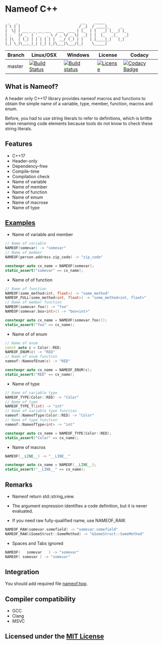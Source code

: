 # Nameof C++

```text
 _   _                             __    _____
| \ | |                           / _|  / ____|_     _
|  \| | __ _ _ __ ___   ___  ___ | |_  | |   _| |_ _| |_
| . ` |/ _` | '_ ` _ \ / _ \/ _ \|  _| | |  |_   _|_   _|
| |\  | (_| | | | | | |  __/ (_) | |   | |____|_|   |_|
|_| \_|\__,_|_| |_| |_|\___|\___/|_|    \_____|
```

Branch | Linux/OSX | Windows | License | Codacy
-------|-----------|---------|---------|-------
master |[![Build Status](https://travis-ci.org/Neargye/nameof.svg?branch=master)](https://travis-ci.org/Neargye/nameof)|[![Build status](https://ci.appveyor.com/api/projects/status/yq5fk0d9mwljbubt/branch/master?svg=true)](https://ci.appveyor.com/project/Neargye/nameof/branch/master)|[![License](https://img.shields.io/github/license/Neargye/nameof.svg)](LICENSE)|[![Codacy Badge](https://api.codacy.com/project/badge/Grade/1d06f3f07afe4f34acd29c0c8efa830b)](https://www.codacy.com/app/Neargye/nameof?utm_source=github.com&amp;utm_medium=referral&amp;utm_content=Neargye/nameof&amp;utm_campaign=Badge_Grade)

## What is Nameof?

A header only C++17 library provides nameof macros and functions to obtain the simple name of a variable, type, member, function, macros and enum.

Before, you had to use string literals to refer to definitions, which is brittle when renaming code elements because tools do not know to check these string literals.

## Features

* C++17
* Header-only
* Dependency-free
* Compile-time
* Compilation check
* Name of variable
* Name of member
* Name of function
* Name of emum
* Name of macrose
* Name of type

## [Examples](example/example.cpp)

* Name of variable and member

```cpp
// Name of variable
NAMEOF(somevar) -> "somevar"
// Name of member
NAMEOF(person.address.zip_code) -> "zip_code"

constexpr auto cx_name = NAMEOF(somevar);
static_assert("somevar" == cx_name);
```

* Name of of function

```cpp
// Name of function
NAMEOF(some_method<int, float>) -> "some_method"
NAMEOF_FULL(some_method<int, float>) -> "some_method<int, float>"
// Name of member function
NAMEOF(somevar.foo() -> "foo"
NAMEOF(somevar.boo<int>() -> "boo<int>"

constexpr auto cx_name = NAMEOF(somevar.foo());
static_assert("foo" == cx_name);
```
* Name of of enum

```cpp
// Name of enum
const auto c = Color::RED;
NAMEOF_ENUM(c) -> "RED"
// Name of enum function
nameof::NameofEnum(c) -> "RED"

constexpr auto cx_name = NAMEOF_ENUM(c);
static_assert("RED" == cx_name);
```

* Name of type

```cpp
// Name of variable type
NAMEOF_TYPE(Color::RED) -> "Color"
// Name of type
NAMEOF_TYPE_T(int) -> "int"
// Name of variable type function
nameof::NameofType(Color::RED) -> "Color"
// Name of type function
nameof::NameofType<int> -> "int"

constexpr auto cx_name = NAMEOF_TYPE(Color::RED);
static_assert("Color" == cx_name);
```

* Name of macros

```cpp
NAMEOF(__LINE__) -> "__LINE__"

constexpr auto cx_name = NAMEOF(__LINE__);
static_assert("__LINE__" == cx_name);
```

## Remarks

* Nameof return std::string_view.

* The argument expression identifies a code definition, but it is never evaluated.

* If you need raw fully-qualified name, use NAMEOF_RAW.

```cpp
NAMEOF_RAW(somevar.somefield) -> "somevar.somefield"
NAMEOF_RAW(&SomeStruct::SomeMethod) -> "&SomeStruct::SomeMethod"
```

* Spaces and Tabs ignored

```cpp
NAMEOF(   somevar   ) -> "somevar"
NAMEOF(	somevar	) -> "somevar"
```

## Integration

You should add required file [nameof.hpp](include/nameof.hpp).

## Compiler compatibility

* GCC
* Clang
* MSVC

## Licensed under the [MIT License](LICENSE)
